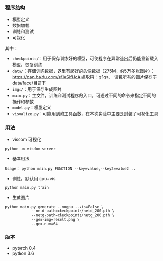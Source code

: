 ### 程序结构

- 模型定义
- 数据加载
- 训练和测试
- 可视化

其中：

- `checkpoints/`：用于保存训练好的模型，可使程序在异常退出后仍能重新载入模型，恢复训练
- `data/`：存储训练数据，这里有爬好的头像数据（275M，约5万多张图片）：<https://pan.baidu.com/s/1eSifHcA> 提取码：g5qa。 请把所有的图片保存于data/face/目录下
- `imgs/`：用于保存生成图片
- `main.py`：主文件，训练和测试程序的入口，可通过不同的命令来指定不同的操作和参数
- `model.py`：模型定义
- `visualize.py`：可能用到的工具函数，在本次实验中主要是封装了可视化工具

### 用法

- visdom 可视化

```
python -m visdom.server
```

- 基本用法

```
Usage： python main.py FUNCTION --key=value,--key2=value2 ..
```

- 训练，默认用 gpu+vis

```
python main.py train  
```

- 生成图片

```
python main.py generate --nogpu --vis=False \
            --netd-path=checkpoints/netd_200.pth \
            --netg-path=checkpoints/netg_200.pth \
            --gen-img=result.png \
            --gen-num=64
```

### 版本

- pytorch 0.4
- python 3.6
